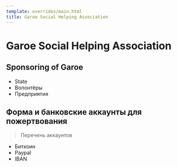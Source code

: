 ```yaml
---
template: overrides/main.html
title: Garoe Social Helping Association
---
```


# Garoe Social Helping Association

## Sponsoring of Garoe

* State
* Волонтёры
* Предприятия

## Форма и банковские аккаунты для пожертвования

>  Перечень аккаунтов


* Биткоин
* Paypal
* IBAN
